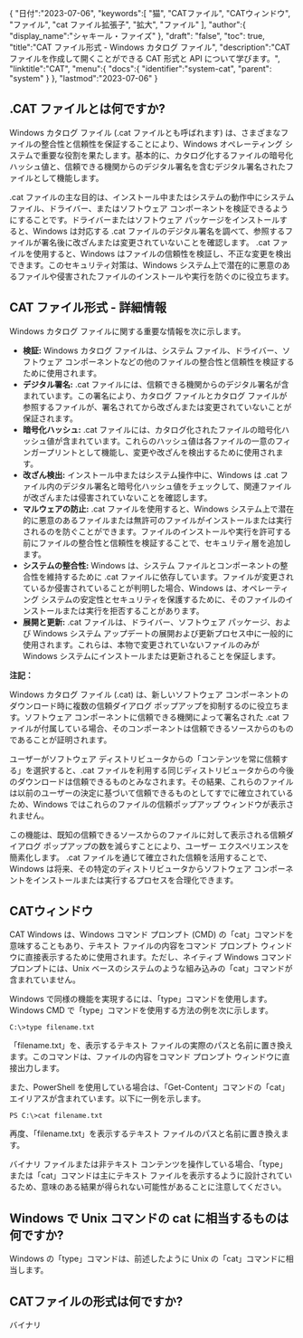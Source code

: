 {
"日付":"2023-07-06",
   "keywords":[
"猫",
"CATファイル",
"CATウィンドウ",
"ファイル",
"cat ファイル拡張子",
"拡大",
"ファイル"
],
   "author":{
"display_name":"シャキール・ファイズ"
},
"draft": "false",
"toc": true,
"title":"CAT ファイル形式 - Windows カタログ ファイル",
   "description":"CAT ファイルを作成して開くことができる CAT 形式と API について学びます。",
"linktitle":"CAT",
   "menu":{
      "docs":{
         "identifier":"system-cat",
"parent": "system"
}
},
"lastmod":"2023-07-06"
}

## .CAT ファイルとは何ですか?

Windows カタログ ファイル (.cat ファイルとも呼ばれます) は、さまざまなファイルの整合性と信頼性を保証することにより、Windows オペレーティング システムで重要な役割を果たします。基本的に、カタログ化するファイルの暗号化ハッシュ値と、信頼できる機関からのデジタル署名を含むデジタル署名されたファイルとして機能します。

.cat ファイルの主な目的は、インストール中またはシステムの動作中にシステム ファイル、ドライバー、またはソフトウェア コンポーネントを検証できるようにすることです。ドライバーまたはソフトウェア パッケージをインストールすると、Windows は対応する .cat ファイルのデジタル署名を調べて、参照するファイルが署名後に改ざんまたは変更されていないことを確認します。 .cat ファイルを使用すると、Windows はファイルの信頼性を検証し、不正な変更を検出できます。このセキュリティ対策は、Windows システム上で潜在的に悪意のあるファイルや侵害されたファイルのインストールや実行を防ぐのに役立ちます。

## CAT ファイル形式 - 詳細情報

Windows カタログ ファイルに関する重要な情報を次に示します。

- **検証:** Windows カタログ ファイルは、システム ファイル、ドライバー、ソフトウェア コンポーネントなどの他のファイルの整合性と信頼性を検証するために使用されます。
- **デジタル署名:** .cat ファイルには、信頼できる機関からのデジタル署名が含まれています。この署名により、カタログ ファイルとカタログ ファイルが参照するファイルが、署名されてから改ざんまたは変更されていないことが保証されます。
- **暗号化ハッシュ:** .cat ファイルには、カタログ化されたファイルの暗号化ハッシュ値が含まれています。これらのハッシュ値は各ファイルの一意のフィンガープリントとして機能し、変更や改ざんを検出するために使用されます。
- **改ざん検出:** インストール中またはシステム操作中に、Windows は .cat ファイル内のデジタル署名と暗号化ハッシュ値をチェックして、関連ファイルが改ざんまたは侵害されていないことを確認します。
- **マルウェアの防止:** .cat ファイルを使用すると、Windows システム上で潜在的に悪意のあるファイルまたは無許可のファイルがインストールまたは実行されるのを防ぐことができます。ファイルのインストールや実行を許可する前にファイルの整合性と信頼性を検証することで、セキュリティ層を追加します。
- **システムの整合性:** Windows は、システム ファイルとコンポーネントの整合性を維持するために .cat ファイルに依存しています。ファイルが変更されているか侵害されていることが判明した場合、Windows は、オペレーティング システムの安定性とセキュリティを保護するために、そのファイルのインストールまたは実行を拒否することがあります。
- **展開と更新:** .cat ファイルは、ドライバー、ソフトウェア パッケージ、および Windows システム アップデートの展開および更新プロセス中に一般的に使用されます。これらは、本物で変更されていないファイルのみが Windows システムにインストールまたは更新されることを保証します。

**注記：**

Windows カタログ ファイル (.cat) は、新しいソフトウェア コンポーネントのダウンロード時に複数の信頼ダイアログ ポップアップを抑制するのに役立ちます。ソフトウェア コンポーネントに信頼できる機関によって署名された .cat ファイルが付属している場合、そのコンポーネントは信頼できるソースからのものであることが証明されます。

ユーザーがソフトウェア ディストリビュータからの「コンテンツを常に信頼する」を選択すると、.cat ファイルを利用する同じディストリビュータからの今後のダウンロードは信頼できるものとみなされます。その結果、これらのファイルは以前のユーザーの決定に基づいて信頼できるものとしてすでに確立されているため、Windows ではこれらのファイルの信頼ポップアップ ウィンドウが表示されません。

この機能は、既知の信頼できるソースからのファイルに対して表示される信頼ダイアログ ポップアップの数を減らすことにより、ユーザー エクスペリエンスを簡素化します。 .cat ファイルを通じて確立された信頼を活用することで、Windows は将来、その特定のディストリビュータからソフトウェア コンポーネントをインストールまたは実行するプロセスを合理化できます。

## CATウィンドウ

CAT Windows は、Windows コマンド プロンプト (CMD) の「cat」コマンドを意味することもあり、テキスト ファイルの内容をコマンド プロンプト ウィンドウに直接表示するために使用されます。ただし、ネイティブ Windows コマンド プロンプトには、Unix ベースのシステムのような組み込みの「cat」コマンドが含まれていません。

Windows で同様の機能を実現するには、「type」コマンドを使用します。 Windows CMD で「type」コマンドを使用する方法の例を次に示します。

```
C:\>type filename.txt
```

「filename.txt」を、表示するテキスト ファイルの実際のパスと名前に置き換えます。このコマンドは、ファイルの内容をコマンド プロンプト ウィンドウに直接出力します。

また、PowerShell を使用している場合は、「Get-Content」コマンドの「cat」エイリアスが含まれています。以下に一例を示します。

```
PS C:\>cat filename.txt
```

再度、「filename.txt」を表示するテキスト ファイルのパスと名前に置き換えます。

バイナリ ファイルまたは非テキスト コンテンツを操作している場合、「type」または「cat」コマンドは主にテキスト ファイルを表示するように設計されているため、意味のある結果が得られない可能性があることに注意してください。

## Windows で Unix コマンドの cat に相当するものは何ですか?

Windows の「type」コマンドは、前述したように Unix の「cat」コマンドに相当します。

## CATファイルの形式は何ですか?

バイナリ


